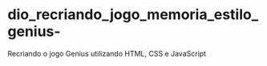 # dio_recriando_jogo_memoria_estilo_genius-
Recriando o jogo Genius utilizando HTML, CSS e JavaScript
